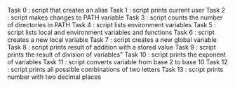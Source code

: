Task 0 : script that creates an alias
Task 1 : script prints current user
Task 2 : script makes changes to PATH variable
Task 3 : script counts the number of directories in PATH
Task 4 : script lists environment variables
Task 5 : script lists local and environment variables and functions
Task 6 : script creates a new local variable
Task 7 : script creates a new global variable
Task 8 : script prints result of addition with a stored value
Task 9 : script prints the result of division of variables"
Task 10 : script prints the exponent of variables
Task 11 : script converts variable from base 2 to base 10
Task 12 : script prints all possible combinations of two letters
Task 13 : script prints number with two decimal places
